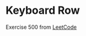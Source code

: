 # Keyboard Row
Exercise 500 from [LeetCode](https://leetcode.com/problems/keyboard-row/description/)